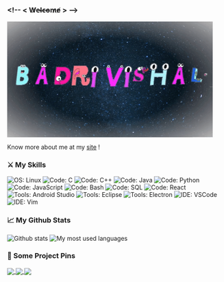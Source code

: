 ### \<!-- < W̸e̵l̴c̶o̵m̷e̸  > -->

<img align="center" src="./giphy.gif" alt="I am Badri" />

Know more about me at my [site](https://rikilg.github.io) !

### ⚔️ My Skills

![OS: Linux](https://img.shields.io/static/v1?label=OS&message=Linux&logo=linux&color=green)
![Code: C](https://img.shields.io/static/v1?label=Code&message=C&logo=c&color=blue)
![Code: C++](https://img.shields.io/static/v1?label=Code&message=C%2B%2B&logo=c%2B%2B&color=blue)
![Code: Java](https://img.shields.io/static/v1?label=Code&message=Java&logo=java&color=blue)
![Code: Python](https://img.shields.io/static/v1?label=Code&message=Python&logo=python&color=blue)
![Code: JavaScript](https://img.shields.io/static/v1?label=Code&message=JavaScript&logo=javascript&color=blue)
![Code: Bash](https://img.shields.io/static/v1?label=Code&message=Bash&logo=gnu-bash&color=blue)
![Code: SQL](https://img.shields.io/static/v1?label=Code&message=SQL&logo=sqlite&color=blue)
![Code: React](https://img.shields.io/static/v1?label=Code&message=React&logo=react&color=blue)
![Tools: Android Studio](https://img.shields.io/static/v1?label=Tools&message=Android%20Studio&logo=android-studio&color=orange)
![Tools: Eclipse](https://img.shields.io/static/v1?label=Tools&message=Eclipse&logo=eclipse&color=orange)
![Tools: Electron](https://img.shields.io/static/v1?label=Tools&message=Electron&logo=electron&color=orange)
![IDE: VSCode](https://img.shields.io/static/v1?label=IDE&message=VSCode&logo=visual-studio-code&color=purple)
![IDE: Vim](https://img.shields.io/static/v1?label=IDE&message=Vim&logo=vim&color=purple)

### 📈 My Github Stats

<img align="center" src="https://github-readme-stats.vercel.app/api?username=RikilG&theme=gruvbox&count_private=true&show_icons=true" alt="Github stats" />

<img align="center" src="https://github-readme-stats.vercel.app/api/top-langs/?username=RikilG&theme=gruvbox&hide=tex&langs_count=9&layout=compact" alt="My most used languages" />

### 📌 Some Project Pins

<a href="https://github.com/RikilG/issue_redressal_system">
  <img align="center" src="https://github-readme-stats.vercel.app/api/pin/?username=RikilG&repo=issue_redressal_system&title_color=fabd2f&icon_color=fe8019&text_color=8ec07c&bg_color=282828" />
</a>
<a href="https://github.com/RikilG/Propel">
  <img align="center" src="https://github-readme-stats.vercel.app/api/pin/?username=RikilG&repo=Propel&title_color=fabd2f&icon_color=fe8019&text_color=8ec07c&bg_color=282828" />
</a>
<a href="https://github.com/RikilG/AiBot">
  <img align="center" src="https://github-readme-stats.vercel.app/api/pin/?username=RikilG&repo=AiBot&title_color=fabd2f&icon_color=fe8019&text_color=8ec07c&bg_color=282828" />
</a>
